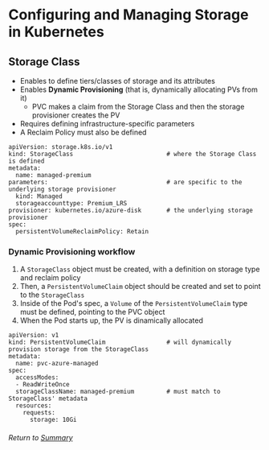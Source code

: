 # Configuring and Managing Storage in Kubernetes

## Storage Class
- Enables to define tiers/classes of storage and its attributes
- Enables **Dynamic Provisioning** (that is, dynamically allocating PVs from it)
    - PVC makes a claim from the Storage Class and then the storage provisioner creates the PV
- Requires defining infrastructure-specific parameters
- A Reclaim Policy must also be defined

```
apiVersion: storage.k8s.io/v1
kind: StorageClass                          # where the Storage Class is defined
metadata:
  name: managed-premium
parameters:                                 # are specific to the underlying storage provisioner
  kind: Managed
  storageaccounttype: Premium_LRS
provisioner: kubernetes.io/azure-disk       # the underlying storage provisioner
spec:
  persistentVolumeReclaimPolicy: Retain
```

### Dynamic Provisioning workflow
1. A `StorageClass` object must be created, with a definition on storage type and reclaim policy
2. Then, a `PersistentVolumeClaim` object should be created and set to point to the `StorageClass`
3. Inside of the Pod's spec, a `Volume` of the `PersistentVolumeClaim` type must be defined, pointing to the PVC object
4. When the Pod starts up, the PV is dinamically allocated

```
apiVersion: v1
kind: PersistentVolumeClaim                 # will dynamically provision storage from the StorageClass
metadata:
  name: pvc-azure-managed
spec:
  accessModes:
  - ReadWriteOnce
  storageClassName: managed-premium         # must match to StorageClass' metadata
  resources:
    requests:
      storage: 10Gi
```

###### Return to [Summary](README.md)